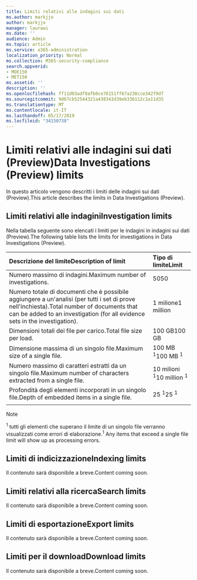 ```yaml
---
title: Limiti relativi alle indagini sui dati
ms.author: markjjo
author: markjjo
manager: laurawi
ms.date: ''
audience: Admin
ms.topic: article
ms.service: o365-administration
localization_priority: Normal
ms.collection: M365-security-compliance
search.appverid:
- MOE150
- MET150
ms.assetid: ''
description: ''
ms.openlocfilehash: ff11d03adf8afb0ce76151ff67a238cce342f9df
ms.sourcegitcommit: 9d67cb52544321a430343d39eb336112c1a11d35
ms.translationtype: MT
ms.contentlocale: it-IT
ms.lasthandoff: 05/17/2019
ms.locfileid: "34150738"
---
```

# <a name="data-investigations-preview-limits"></a><span data-ttu-id="91742-102">Limiti relativi alle indagini sui dati (Preview)</span><span class="sxs-lookup"><span data-stu-id="91742-102">Data Investigations (Preview) limits</span></span>

<span data-ttu-id="91742-103">In questo articolo vengono descritti i limiti delle indagini sui dati (Preview).</span><span class="sxs-lookup"><span data-stu-id="91742-103">This article describes the limits in Data Investigations (Preview).</span></span>

## <a name="investigation-limits"></a><span data-ttu-id="91742-104">Limiti relativi alle indagini</span><span class="sxs-lookup"><span data-stu-id="91742-104">Investigation limits</span></span>

<span data-ttu-id="91742-105">Nella tabella seguente sono elencati i limiti per le indagini in indagini sui dati (Preview).</span><span class="sxs-lookup"><span data-stu-id="91742-105">The following table lists the limits for investigations in Data Investigations (Preview).</span></span> 
    
  |<span data-ttu-id="91742-106">**Descrizione del limite**</span><span class="sxs-lookup"><span data-stu-id="91742-106">**Description of limit**</span></span>|<span data-ttu-id="91742-107">**Tipo di limite**</span><span class="sxs-lookup"><span data-stu-id="91742-107">**Limit**</span></span>|
  |:-----|:-----|
  |<span data-ttu-id="91742-108">Numero massimo di indagini.</span><span class="sxs-lookup"><span data-stu-id="91742-108">Maximum number of investigations.</span></span>  <br/> |<span data-ttu-id="91742-109">50</span><span class="sxs-lookup"><span data-stu-id="91742-109">50</span></span>  <br/> |
  |<span data-ttu-id="91742-110">Numero totale di documenti che è possibile aggiungere a un'analisi (per tutti i set di prove nell'inchiesta).</span><span class="sxs-lookup"><span data-stu-id="91742-110">Total number of documents that can be added to an investigation (for all evidence sets in the investigation).</span></span>  <br/> |<span data-ttu-id="91742-111">1 milione</span><span class="sxs-lookup"><span data-stu-id="91742-111">1 million</span></span>  <br/> |
  |<span data-ttu-id="91742-112">Dimensioni totali dei file per carico.</span><span class="sxs-lookup"><span data-stu-id="91742-112">Total file size per load.</span></span>  <br/> |<span data-ttu-id="91742-113">100 GB</span><span class="sxs-lookup"><span data-stu-id="91742-113">100 GB</span></span>  <br/> |
  |<span data-ttu-id="91742-114">Dimensione massima di un singolo file.</span><span class="sxs-lookup"><span data-stu-id="91742-114">Maximum size of a single file.</span></span>   <br/> |<span data-ttu-id="91742-115">100 MB <sup>1</sup></span><span class="sxs-lookup"><span data-stu-id="91742-115">100 MB <sup>1</sup></span></span> <br/> |
  |<span data-ttu-id="91742-116">Numero massimo di caratteri estratti da un singolo file.</span><span class="sxs-lookup"><span data-stu-id="91742-116">Maximum number of characters extracted from a single file.</span></span>  <br/> |<span data-ttu-id="91742-117">10 milioni <sup>1</sup></span><span class="sxs-lookup"><span data-stu-id="91742-117">10 million <sup>1</sup></span></span> <br/> |
  |<span data-ttu-id="91742-118">Profondità degli elementi incorporati in un singolo file.</span><span class="sxs-lookup"><span data-stu-id="91742-118">Depth of embedded items in a single file.</span></span>  <br/> |<span data-ttu-id="91742-119">25 <sup>1</sup></span><span class="sxs-lookup"><span data-stu-id="91742-119">25 <sup>1</sup></span></span> <br/> |
|||
> [!NOTE]
><span data-ttu-id="91742-120"><sup>1</sup> tutti gli elementi che superano il limite di un singolo file verranno visualizzati come errori di elaborazione.</span><span class="sxs-lookup"><span data-stu-id="91742-120"><sup>1</sup>  Any items that exceed a single file limit will show up as processing errors.</span></span>

## <a name="indexing-limits"></a><span data-ttu-id="91742-121">Limiti di indicizzazione</span><span class="sxs-lookup"><span data-stu-id="91742-121">Indexing limits</span></span>

<span data-ttu-id="91742-122">Il contenuto sarà disponibile a breve.</span><span class="sxs-lookup"><span data-stu-id="91742-122">Content coming soon.</span></span>

## <a name="search-limits"></a><span data-ttu-id="91742-123">Limiti relativi alla ricerca</span><span class="sxs-lookup"><span data-stu-id="91742-123">Search limits</span></span>

<span data-ttu-id="91742-124">Il contenuto sarà disponibile a breve.</span><span class="sxs-lookup"><span data-stu-id="91742-124">Content coming soon.</span></span>

## <a name="export-limits"></a><span data-ttu-id="91742-125">Limiti di esportazione</span><span class="sxs-lookup"><span data-stu-id="91742-125">Export limits</span></span>

<span data-ttu-id="91742-126">Il contenuto sarà disponibile a breve.</span><span class="sxs-lookup"><span data-stu-id="91742-126">Content coming soon.</span></span>

## <a name="download-limits"></a><span data-ttu-id="91742-127">Limiti per il download</span><span class="sxs-lookup"><span data-stu-id="91742-127">Download limits</span></span>

<span data-ttu-id="91742-128">Il contenuto sarà disponibile a breve.</span><span class="sxs-lookup"><span data-stu-id="91742-128">Content coming soon.</span></span>

